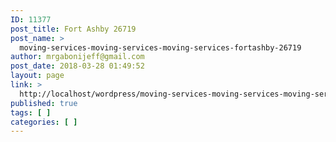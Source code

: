 ```yaml
---
ID: 11377
post_title: Fort Ashby 26719
post_name: >
  moving-services-moving-services-moving-services-fortashby-26719
author: mrgabonijeff@gmail.com
post_date: 2018-03-28 01:49:52
layout: page
link: >
  http://localhost/wordpress/moving-services-moving-services-moving-services-fortashby-26719/
published: true
tags: [ ]
categories: [ ]
---
```

